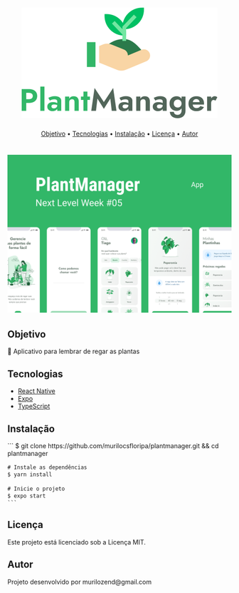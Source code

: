 
<h1 align="center">
  <img alt="Plantmanager" title="#Plantmanager" src="./assets/logo.svg" />
</h1>



<p align="center">
 <a href="#objetivo">Objetivo</a> •
 <a href="#tecnologias">Tecnologias</a> • 
 <a href="#instalação">Instalação</a> • 
 <a href="#licenc-a">Licença</a> • 
 <a href="#autor">Autor</a>
</p>

<h1 align="center">
  <img alt="Plantmanager" title="#Plantmanager" src="./assets/plantmanager-preview.png" />
</h1>

<h2>Objetivo<a name="objetivo"></a></h2>
<p align="left">🚀 Aplicativo para lembrar de regar as plantas</p>
 
<h2>Tecnologias<a name="tecnologias"></a></h2>
</h4>
 <ul>
    <li> 
        <a href="https://reactivenative.dev/" rel="nofollow">
            <font style="vertical-align: inherit;">
                <font style="vertical-align: inherit;">React Native</font>
            </font>
        </a>
    </li>
    <li>
        <a href="https://expo.io/" rel="nofollow">
            <font style="vertical-align: inherit;">
                <font style="vertical-align: inherit;">Expo</font>
            </font>
        </a>
    </li>
    <li>
        <a href="https://www.typescritplang.org/" rel="nofollow">
            <font style="vertical-align: inherit;">
                <font style="vertical-align: inherit;">TypeScript</font>
            </font>
        </a>
    </li>
</ul>
<h2>Instalação<a name="instalação"></a></h2>
    ```
    $ git clone https://github.com/murilocsfloripa/plantmanager.git && cd plantmanager
    
    # Instale as dependências
    $ yarn install
    
    # Inicie o projeto
    $ expo start
    ```

</p>
<h2>Licença<a name="licenc-a"></a></h2>
<p align="left">Este projeto está licenciado sob a Licença MIT.</p>

<h2>Autor<a name="autor"></a></h2>
<p align="left">Projeto desenvolvido por murilozend@gmail.com</p>
